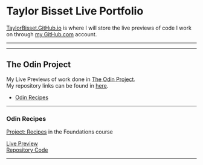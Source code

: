 # **Taylor Bisset Live Portfolio**

[TaylorBisset.GitHub.io](https://taylorbisset.github.io/) is where I will store the live previews of code I work on through [my GitHub.com](https://github.com/TaylorBisset) account.

---
---

## **The Odin Project**

My Live Previews of work done in [The Odin Project](https://www.theodinproject.com/ "High quality coding education created by an open-source comunity").<br>
My repository links can be found in [here](https://github.com/TaylorBisset/TheOdinProject).

- [Odin Recipes](#odin-recipes)

---

### <a id="odin-recipes"></a>**Odin Recipes**

[Project: Recipes](https://www.theodinproject.com/lessons/foundations-recipes) in the Foundations course 

[Live Preview](https://taylorbisset.github.io/odin-recipes/)<br>
[Repository Code](https://github.com/TaylorBisset/odin-recipes)

---
